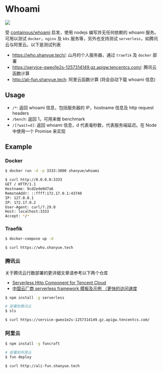# Whoami

![](https://img.shields.io/docker/pulls/shanyue/whoami)

受 [containous/whoami](https://github.com/containous/whoami) 启发，使用 nodejs 编写并无任何依赖的 whoami 服务。可用以测试 `docker`，`nginx` 及 `k8s` 服务等，另外也支持测试 `serverless`，如腾讯云与阿里云。以下是测试列表

+ <https://who.shanyue.tech/>: 山月的个人服务器，通过 `traefik` 及 `docker` 部署
+ <https://service-gweo1e2s-1257314149.gz.apigw.tencentcs.com/>: 腾讯云函数计算
+ <http://ali-fun.shanyue.tech>: 阿里云函数计算 (将会自动下载 whoami 信息)

## Usage

+ `/*`: 返回 whoami 信息，包括服务器的 IP，hostname 信息及 http request headers
+ `/bench`: 返回 1，可用来做 benchmark
+ `/[?wait=d]`: 返回 whoami 信息，d 代表毫秒数，代表服务端延迟。在 Node 中使用一个 Promise 来实现

## Example

### Docker

``` bash
$ docker run -d -p 3333:3000 shanyue/whoami

$ curl http://0.0.0.0:3333
GET / HTTP/1.1
Hostname: 9cd2ede0d7a6
RemoteAddr: ::ffff:172.17.0.1:43740
IP: 127.0.0.1
IP: 172.17.0.2
User-Agent: curl/7.29.0
Host: localhost:3333
Accept: */*

```

### Traefik

``` bash
$ docker-compose up -d

$ curl https://who.shanyue.tech
```
### 腾讯云

关于腾讯云行数部署的更详细文章请参考以下两个仓库

+ [Serverless Http Component for Tencent Cloud](https://github.com/shfshanyue/serverless-http)
+ [中国云厂商 serverless framework 模板及示例 （更快的访问速度](https://github.com/shfshanyue/serverless-template-zh)

``` bash
$ npm install -g serverless

# 部署到腾讯云
$ sls

$ curl https://service-gweo1e2s-1257314149.gz.apigw.tencentcs.com/
```

### 阿里云

``` bash
$ npm install -g funcraft

# 部署到阿里云
$ fun deploy

$ curl http://ali-fun.shanyue.tech
```
